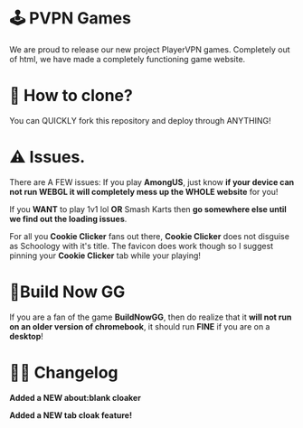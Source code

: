 # 🕹️ PVPN Games
We are proud to release our new project PlayerVPN games. Completely out of html, we have made a completely functioning game website.

# 🚀 How to clone?
You can QUICKLY fork this repository and deploy through ANYTHING!

# ⚠️ Issues.
There are A FEW issues:
If you play **AmongUS**, just know **if your device can not run WEBGL it will completely mess up the WHOLE website** for you!


If you **WANT** to play 1v1 lol **OR** Smash Karts then **go somewhere else until we find out the loading issues**.


For all you **Cookie Clicker** fans out there, **Cookie Clicker** does not disguise as Schoology with it's title. The favicon does work though so I suggest pinning your **Cookie Clicker** tab while your playing!

# 🧱Build Now GG
If you are a fan of the game **BuildNowGG**, then do realize that it **will not run on an older version of chromebook**, it should run **FINE** if you are on a **desktop**!

# 👨‍💻 Changelog
**Added a NEW about:blank cloaker**

**Added a NEW tab cloak feature!**
